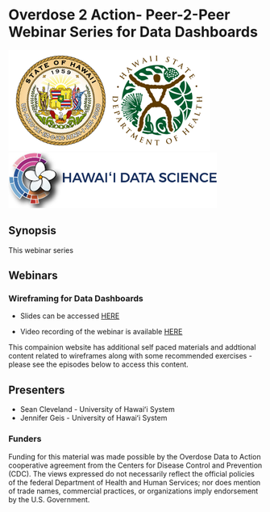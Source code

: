 
# Overdose 2 Action- Peer-2-Peer Webinar Series for Data Dashboards

![alt text](/fig/SOH-DOH-logos-1.png "Hawaii Department of Health and University of Hawaii School of Public Health Logos")
![alt text](/fig/hidisi-logo.png "Hawaii Data Science Institute Logo")

## Synopsis
This webinar series 

## Webinars

### Wireframing for Data Dashboards

* Slides can be accessed [HERE](https://docs.google.com/presentation/d/e/2PACX-1vRgm1x991F9Y3_os2d26s3s56GYyrSbZDPTIRruCYBgf8Nd-qqUhPi9i5NhFaxRtXw4V1WzwNddou3W/pub?start=false&loop=false&delayms=3000)

* Video recording of the webinar is available [HERE](https://drive.google.com/file/d/1kn7v6UaEk6XZyIQ5Q2Le-PLAVOf077Si/view?usp=sharing)


This compainion website has additional self paced materials and addtional content related to wireframes along with some recommended exercises - please see the episodes below to access this content.

## Presenters

* Sean Cleveland - University of Hawaiʻi System
* Jennifer Geis - University of Hawaiʻi System

### Funders

Funding for this material was made possible by the Overdose Data to Action cooperative agreement from the Centers for Disease Control and Prevention (CDC). The views expressed do not necessarily reflect the official policies of the federal Department of Health and Human Services; nor does mention of trade names, commercial practices, or organizations imply endorsement by the U.S. Government.
